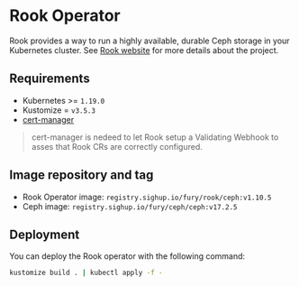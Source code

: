 # Rook Operator

<!-- <KFD-DOCS> -->

Rook provides a way to run a highly available, durable Ceph storage in your Kubernetes cluster.
See [Rook website][rook-website] for more details about the project.

## Requirements

- Kubernetes >= `1.19.0`
- Kustomize = `v3.5.3`
- [cert-manager][cert-manager]

> cert-manager is nedeed to let Rook setup a Validating Webhook to asses that Rook CRs are correctly configured.

## Image repository and tag

* Rook Operator image: `registry.sighup.io/fury/rook/ceph:v1.10.5`
* Ceph image: `registry.sighup.io/fury/ceph/ceph:v17.2.5`

## Deployment

You can deploy the Rook operator with the following command:

```bash
kustomize build . | kubectl apply -f -
```

<!-- Links -->

[rook-website]: https://rook.io/
[cert-manager]: https://github.com/sighupio/fury-kubernetes-ingress/tree/main/katalog/cert-manager

<!-- </KFD-DOCS> -->
